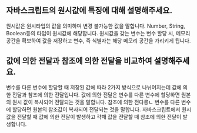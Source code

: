 ## 자바스크립트의 원시값에 특징에 대해 설명해주세요.

원시값은 원시타입의 값을 의미하며 변경 불가능한 값을 말합니다. Number, String, Boolean등의 타입이 원시값에 해당합니다.
원시값을 갖는 변수는 변수 할당 시, 메모리 공간을 확보하여 값을 저장하고 변수, 즉 식별자는 해당 메모리 공간을 가리키게 됩니다.

## 값에 의한 전달과 참조에 의한 전달을 비교하여 설명해주세요.

변수를 다른 변수에 할당할 때 저장된 값에 따라 2가지 방식으로 나뉘어지는데 값에 의한 전달과 참조에 의한 전달입니다.
값에 의한 전달은 변수를 다른 변수에 할당하면 원본의 원시 값이 복사되어 전달되는 것을 말합니다.
참조에 의한 전다릉ㄴ 변수를 다른 변수에 할당하면 원본의 참조값이 복사되어 전달되는 것을 말합니다.
자바스크립트에서 원시값을 전달할 때 값에 의한 전달이 발생하고 갹채 값을 전달할 때 참조에 의한 전달이 발생합니다.
